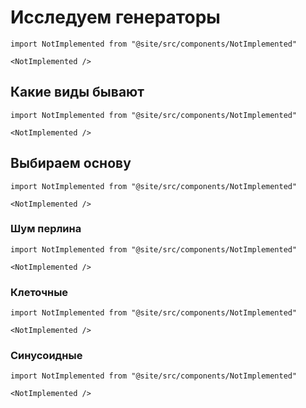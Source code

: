# Исследуем генераторы

```mdx-code-block
import NotImplemented from "@site/src/components/NotImplemented"

<NotImplemented />
```

## Какие виды бывают

```mdx-code-block
import NotImplemented from "@site/src/components/NotImplemented"

<NotImplemented />
```

## Выбираем основу

```mdx-code-block
import NotImplemented from "@site/src/components/NotImplemented"

<NotImplemented />
```

### Шум перлина

```mdx-code-block
import NotImplemented from "@site/src/components/NotImplemented"

<NotImplemented />
```

### Клеточные

```mdx-code-block
import NotImplemented from "@site/src/components/NotImplemented"

<NotImplemented />
```

### Синусоидные

```mdx-code-block
import NotImplemented from "@site/src/components/NotImplemented"

<NotImplemented />
```
